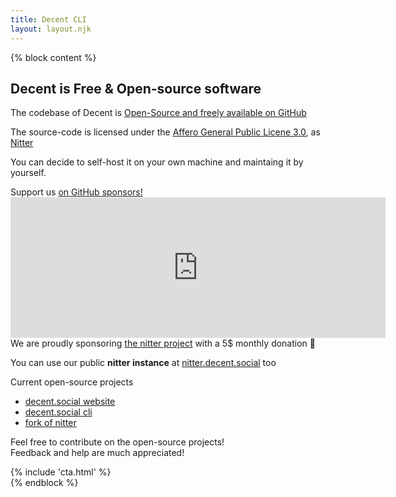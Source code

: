 ```yaml
---
title: Decent CLI
layout: layout.njk
---
```


{% block content %}
<section class="container">
  <h1 class="title">Decent is Free & Open-source software</h1>
  <div class="row">
    <div class="col-md-8 my-5 py-5">
      <p class="lead">
        The codebase of Decent is <a target="_blank" href="https://github.com/decentsocial">Open-Source and freely available on GitHub</a>
      </p>
      <p class="lead">
      The source-code is licensed under the <a href="https://www.gnu.org/licenses/agpl-3.0.html" target="_blank">Affero General Public Licene 3.0</a>, as <a href="https://github.com/zedeus/nitter" target="_blank">Nitter</a>
      </p>
      <p class="lead">
        You can decide to self-host it on your own machine and maintaing it by yourself.
      </p>
      <p class="lead">
        Support us <a href="https://github.com/sponsors/decentsocial/" target="_blank">on GitHub sponsors!</a>
        <br>
        <iframe src="https://github.com/sponsors/decentsocial/card" title="Sponsor decentsocial" height="225" width="600" style="border: 0;" class="my-3"></iframe>
        <br>
        We are proudly sponsoring <a href="https://github.com/sponsors/zedeus" target="_blank">the nitter project</a> with a 5$ monthly donation&nbsp;🙌
      </p>
      <p class="lead">
        You can use our public <b>nitter instance</b> at <a href="https://nitter.decent.social/" target="_blank">nitter.decent.social</a> too
      </p>
      <p class="lead mt-5">
        Current open-source projects
      </p>
      <ul class="list-group list-group-flush mb-5">
        <li class="list-group-item">
          <a target="_blank" href="https://github.com/decentsocial/website">decent.social website</a>
        </li>
        <li class="list-group-item">
          <a target="_blank" href="https://github.com/decentsocial/cli">decent.social cli</a>
        </li>
        <li class="list-group-item">
          <a target="_blank" href="https://github.com/decentsocial/nitter">fork of nitter</a>
        </li>
      </ul>
      <p class="lead">
        Feel free to contribute on the open-source projects!
        <br>
        Feedback and help are much appreciated!
      </p>
    </div>
    <div class="col-md-4 my-5 py-5">
      <img class="img-fluid" lazy="/img/open-source.svg" />
    </div>
  </div>
  {% include 'cta.html' %}
</section>
{% endblock %}
